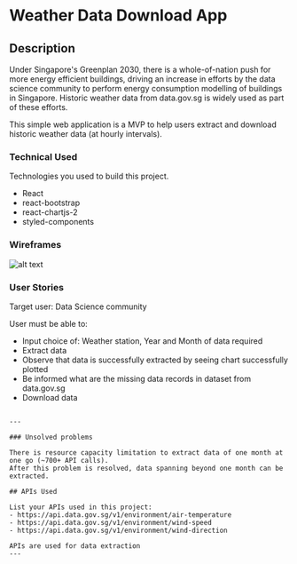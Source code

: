 # Weather Data Download App

## Description

Under Singapore's Greenplan 2030, there is a whole-of-nation push for more energy efficient buildings, driving an increase in efforts by the data science community to perform energy consumption modelling of buildings in Singapore. Historic weather data from data.gov.sg is widely used as part of these efforts. 

This simple web application is a MVP to help users extract and download historic weather data (at hourly intervals).

### Technical Used
Technologies you used to build this project. 
- React
- react-bootstrap
- react-chartjs-2
- styled-components

### Wireframes

![alt text](https://raw.githubusercontent.com/edangx100/weatherData/main/public/components%20implemented.JPG)

### User Stories

Target user: Data Science community

User must be able to:
- Input choice of: Weather station, Year and Month of data required
- Extract data
- Observe that data is successfully extracted by seeing chart successfully plotted
- Be informed what are the missing data records in dataset from data.gov.sg 
- Download data

```

---

### Unsolved problems

There is resource capacity limitation to extract data of one month at one go (~700+ API calls).
After this problem is resolved, data spanning beyond one month can be extracted. 

## APIs Used

List your APIs used in this project:
- https://api.data.gov.sg/v1/environment/air-temperature
- https://api.data.gov.sg/v1/environment/wind-speed
- https://api.data.gov.sg/v1/environment/wind-direction

APIs are used for data extraction
---


